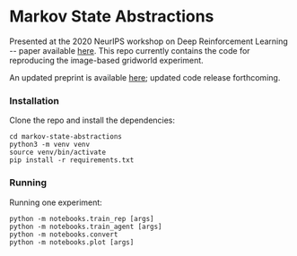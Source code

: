 # Markov State Abstractions

Presented at the 2020 NeurIPS workshop on Deep Reinforcement Learning -- paper available [here](http://irl.cs.brown.edu/pubs/markov_state_abstractions_ws.pdf). This repo currently contains the code for reproducing the image-based gridworld experiment.

An updated preprint is available [here](https://arxiv.org/abs/2106.04379); updated code release forthcoming.

### Installation

Clone the repo and install the dependencies:
```
cd markov-state-abstractions
python3 -m venv venv
source venv/bin/activate
pip install -r requirements.txt
```

### Running
Running one experiment:
```
python -m notebooks.train_rep [args]
python -m notebooks.train_agent [args]
python -m notebooks.convert
python -m notebooks.plot [args]
```
